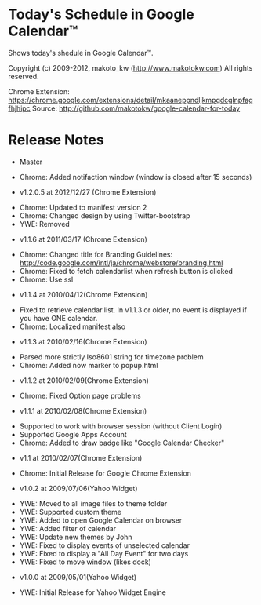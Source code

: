 Today's Schedule in Google Calendar™
==============================================

Shows today's shedule in Google Calendar™.

Copyright (c) 2009-2012, makoto_kw (http://www.makotokw.com)
All rights reserved.

Chrome Extension: https://chrome.google.com/extensions/detail/mkaaneppndljkmpgdcglnpfagfhjhipc
Source: http://github.com/makotokw/google-calendar-for-today

Release Notes
=============

* Master
 - Chrome: Added notifaction window (window is closed after 15 seconds)

* v1.2.0.5 at 2012/12/27 (Chrome Extension)
 - Chrome: Updated to manifest version 2
 - Chrome: Changed design by using Twitter-bootstrap
 - YWE: Removed

* v1.1.6 at 2011/03/17 (Chrome Extension)
 - Chrome: Changed title for Branding Guidelines: http://code.google.com/intl/ja/chrome/webstore/branding.html
 - Chrome: Fixed to fetch calendarlist when refresh button is clicked
 - Chrome: Use ssl
 
* v1.1.4 at 2010/04/12(Chrome Extension)
 - Fixed to retrieve calendar list. In v1.1.3 or older, no event is displayed if you have ONE calendar.
 - Chrome: Localized manifest also

* v1.1.3 at 2010/02/16(Chrome Extension)
 - Parsed more strictly Iso8601 string for timezone problem
 - Chrome: Added now marker to popup.html

* v1.1.2 at 2010/02/09(Chrome Extension)
 - Chrome: Fixed Option page problems

* v1.1.1 at 2010/02/08(Chrome Extension)
 - Supported to work with browser session (without Client Login)
 - Supported Google Apps Account
 - Chrome: Added to draw badge like "Google Calendar Checker"

* v1.1 at 2010/02/07(Chrome Extension)
 - Chrome: Initial Release for Google Chrome Extension

* v1.0.2 at 2009/07/06(Yahoo Widget)
 - YWE: Moved to all image files to theme folder
 - YWE: Supported custom theme
 - YWE: Added to open Google Calendar on browser
 - YWE: Added filter of calendar
 - YWE: Update new themes by John
 - YWE: Fixed to display events of unselected calendar
 - YWE: Fixed to display a "All Day Event" for two days
 - YWE: Fixed to move window (likes dock)

* v1.0.0 at 2009/05/01(Yahoo Widget)
 - YWE: Initial Release for Yahoo Widget Engine
